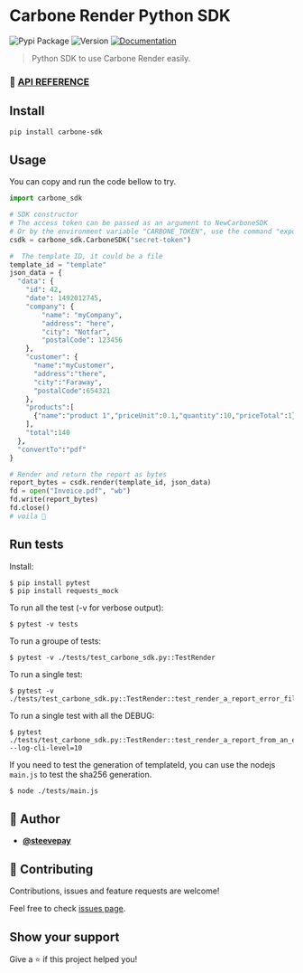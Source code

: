# Carbone Render Python SDK
![Pypi Package](https://img.shields.io/badge/pypi-1.0.0-brightgreen.svg?cacheSeconds=2592000&logo=python&style=flat-square)
![Version](https://img.shields.io/badge/version-1.0.0-blue.svg?cacheSeconds=2592000&style=flat-square)
[![Documentation](https://img.shields.io/badge/documentation-yes-9cf.svg?style=flat-square)](https://carbone.io/api-reference.html#carbone-sdk-python)

> Python SDK to use Carbone Render easily.

### 🔖 [API REFERENCE](./API-REFERENCE.md)

## Install

```sh
pip install carbone-sdk
```

## Usage

You can copy and run the code bellow to try.
```python
import carbone_sdk

# SDK constructor
# The access token can be passed as an argument to NewCarboneSDK
# Or by the environment variable "CARBONE_TOKEN", use the command "export CARBONE_TOKEN=secret-token"
csdk = carbone_sdk.CarboneSDK("secret-token")

#  The template ID, it could be a file
template_id = "template"
json_data = {
  "data": {
    "id": 42,
    "date": 1492012745,
    "company": {
        "name": "myCompany",
        "address": "here",
        "city": "Notfar",
        "postalCode": 123456
    },
    "customer": {
      "name":"myCustomer",
      "address":"there",
      "city":"Faraway",
      "postalCode":654321
    },
    "products":[
      {"name":"product 1","priceUnit":0.1,"quantity":10,"priceTotal":1}
    ],
    "total":140
  },
  "convertTo":"pdf"
}

# Render and return the report as bytes
report_bytes = csdk.render(template_id, json_data)
fd = open("Invoice.pdf", "wb")
fd.write(report_bytes)
fd.close()
# voila 🎉
```

## Run tests

Install:
```
$ pip install pytest
$ pip install requests_mock
```

To run all the test (-v for verbose output):
```shell
$ pytest -v tests
```

To run a groupe of tests:
```shell
$ pytest -v ./tests/test_carbone_sdk.py::TestRender
```

To run a single test:
```shell
$ pytest -v ./tests/test_carbone_sdk.py::TestRender::test_render_a_report_error_file_missing
```

To run a single test with all the DEBUG:
```
$ pytest ./tests/test_carbone_sdk.py::TestRender::test_render_a_report_from_an_existing_template_id --log-cli-level=10
```
If you need to test the generation of templateId, you can use the nodejs `main.js` to test the sha256 generation.
```bash
$ node ./tests/main.js
```

## 👤 Author

- [**@steevepay**](https://github.com/steevepay)

## 🤝 Contributing

Contributions, issues and feature requests are welcome!

Feel free to check [issues page](https://github.com/Ideolys/carbone-sdk-python/issues).

## Show your support

Give a ⭐️ if this project helped you!
